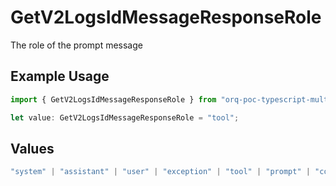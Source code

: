 # GetV2LogsIdMessageResponseRole

The role of the prompt message

## Example Usage

```typescript
import { GetV2LogsIdMessageResponseRole } from "orq-poc-typescript-multi-env-version/models/operations";

let value: GetV2LogsIdMessageResponseRole = "tool";
```

## Values

```typescript
"system" | "assistant" | "user" | "exception" | "tool" | "prompt" | "correction" | "expected_output"
```